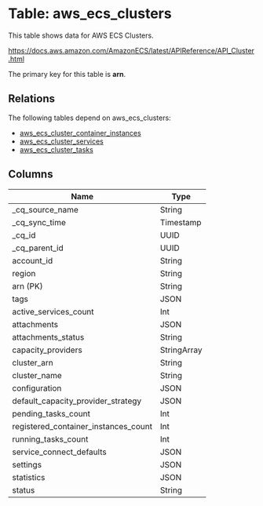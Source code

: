 # Table: aws_ecs_clusters

This table shows data for AWS ECS Clusters.

https://docs.aws.amazon.com/AmazonECS/latest/APIReference/API_Cluster.html

The primary key for this table is **arn**.

## Relations

The following tables depend on aws_ecs_clusters:
  - [aws_ecs_cluster_container_instances](aws_ecs_cluster_container_instances)
  - [aws_ecs_cluster_services](aws_ecs_cluster_services)
  - [aws_ecs_cluster_tasks](aws_ecs_cluster_tasks)

## Columns

| Name          | Type          |
| ------------- | ------------- |
|_cq_source_name|String|
|_cq_sync_time|Timestamp|
|_cq_id|UUID|
|_cq_parent_id|UUID|
|account_id|String|
|region|String|
|arn (PK)|String|
|tags|JSON|
|active_services_count|Int|
|attachments|JSON|
|attachments_status|String|
|capacity_providers|StringArray|
|cluster_arn|String|
|cluster_name|String|
|configuration|JSON|
|default_capacity_provider_strategy|JSON|
|pending_tasks_count|Int|
|registered_container_instances_count|Int|
|running_tasks_count|Int|
|service_connect_defaults|JSON|
|settings|JSON|
|statistics|JSON|
|status|String|
